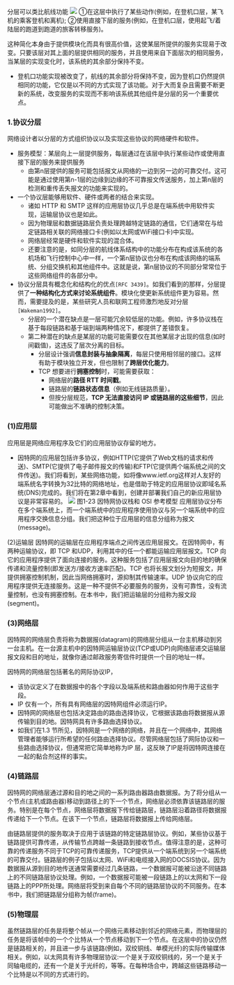 分层可以类比航线功能
![](Pasted%20image%2020250617154743.png)
①在这层中执行了某些动作(例如，在登机口层，某飞机的乘客登机和离机);
②使用直接下层的服务(例如，在登机口层，使用起飞/着陆层的跑道到跑道的旅客转移服务)。

这种简化本身由于提供模块化而具有很高价值，这使某层所提供的服务实现易于改变。只要该层对其上面的层提供相同的服务，并且使用来自下面层次的相同服务，当某层的实现变化时，该系统的其余部分保持不变。
- 登机口功能实现被改变了，航线的其余部分将保持不变，因为登机口仍然提供相同的功能，它仅是以不同的方式实现了该功能。对于大而复杂且需要不断更新的系统，改变服务的实现而不影响该系统其他组件是分层的另一个重要优点。
### 1.协议分层
网络设计者以分层的方式组织协议以及实现这些协议的网络硬件和软件。
- 服务模型：某层向上一层提供服务，每层通过在该层中执行某些动作或使用直接下层的服务来提供服务
	- 由第n层提供的服务可能包括报文从网络的一边到另一边的可靠交付。这可能是通过使用第n-1层的边缘到边缘的不可靠报文传送服务，加上第n层的检测和重传丢失报文的功能来实现的。
- 一个协议层能够用软件、硬件或两者的结合来实现。
	- 诸如 HTTP 和 SMTP 这样的应用层协议几乎总是在端系统中用软件实现，运输层协议也是如此。
	- 因为物理层和数据链路层负责处理跨越特定链路的通信，它们通常在与给定链路相关联的网络接口卡(例如以太网或WiFi接口卡)中实现。
	- 网络层经常是硬件和软件实现的混合体。
	- 还要注意的是，如同分层的航线体系结构中的功能分布在构成该系统的各机场和飞行控制中心中一样，一个第n层协议也分布在构成该网络的端系统、分组交换机和其他组件中。这就是说，第n层协议的不同部分常常位于这些网络组件的各部分中。
- 协议分层具有概念化和结构化的优点`[RFC 3439]`​。如我们看到的那样，分层提供了**一种结构化方式来讨论系统组件**。模块化使更新系统组件更为容易。然而，需要提及的是，某些研究人员和联网工程师激烈地反对分层`[Wakeman1992]`​。
	- 分层的一个潜在缺点是一层可能冗余较低层的功能。例如，许多协议栈在基于每段链路和基于端到端两种情况下，都提供了差错恢复。
	- 第二种潜在的缺点是某层的功能可能需要仅在其他某层才出现的信息(如时间戳值)，这违反了层次分离的目标。
		- 分层设计强调**信息封装与抽象隔离**，每层只使用相邻层的接口。这样有助于模块独立开发，但也限制了**跨层优化能力**。
		- TCP 想要进行**拥塞控制**时，可能需要获取：
		    - 网络层的**路径 RTT 时间戳**。
		    - 链路层的**链路状态信息**（例如无线链路质量）。
			- 但按分层规范，**TCP 无法直接访问 IP 或链路层的这些细节**，因此可能做出不准确的控制决策。
### (1)应用层
应用层是网络应用程序及它们的应用层协议存留的地方。
- 因特网的应用层包括许多协议，例如HTTP(它提供了Web文档的请求和传送)、SMTP(它提供了电子邮件报文的传输)和FTP(它提供两个端系统之间的文件传送)。我们将看到，某些网络功能，如将像www.ietf.org这样对人友好的端系统名字转换为32比特的网络地址，也是借助于特定的应用层协议即域名系统(DNS)完成的。我们将在第2章中看到，创建并部署我们自己的新应用层协议是非常容易的。
![](Pasted%20image%2020250617155853.png)
图1-23 因特网协议栈和 OSI 参考模型
应用层协议分布在多个端系统上，而一个端系统中的应用程序使用协议与另一个端系统中的应用程序交换信息分组。我们把这种位于应用层的信息分组称为报文(message)。

(2)运输层
因特网的运输层在应用程序端点之间传送应用层报文。在因特网中，有两种运输协议，即 TCP 和UDP，利用其中的任一个都能运输应用层报文。TCP 向它的应用程序提供了面向连接的服务。这种服务包括了应用层报文向目的地的确保传递和流量控制(即发送方/接收方速率匹配)。TCP 也将长报文划分为短报文，并提供拥塞控制机制，因此当网络拥塞时，源抑制其传输速率。UDP 协议向它的应用程序提供无连接服务。这是一种不提供不必要服务的服务，没有可靠性，没有流量控制，也没有拥塞控制。在本书中，我们把运输层的分组称为报文段(segment)。

### (3)网络层
因特网的网络层负责将称为数据报(datagram)的网络层分组从一台主机移动到另一台主机。在一台源主机中的因特网运输层协议(TCP或UDP)向网络层递交运输层报文段和目的地址，就像你通过邮政服务寄信件时提供一个目的地址一样。

因特网的网络层包括著名的网际协议IP，
- 该协议定义了在数据报中的各个字段以及端系统和路由器如何作用于这些字段。
- IP 仅有一个，所有具有网络层的因特网组件必须运行IP。
- 因特网的网络层也包括决定路由的路由选择协议，它根据该路由将数据报从源传输到目的地。因特网具有许多路由选择协议。
- 如我们在1.3 节所见，因特网是一个网络的网络，并且在一个网络中，其网络管理者能够运行所希望的任何路由选择协议。尽管网络层包括了网际协议和一些路由选择协议，但通常把它简单地称为IP 层，这反映了IP是将因特网连接在一起的黏合剂这样的事实。

### (4)链路层
因特网的网络层通过源和目的地之间的一系列路由器路由数据报。为了将分组从一个节点(主机或路由器)移动到路径上的下一个节点，网络层必须依靠该链路层的服务。特别是在每个节点，网络层将数据报下传给链路层，链路层沿着路径将数据报传递给下一个节点。在该下一个节点，链路层将数据报上传给网络层。

由链路层提供的服务取决于应用于该链路的特定链路层协议。例如，某些协议基于链路提供可靠传递，从传输节点跨越一条链路到接收节点。值得注意的是，这种可靠的传递服务不同于TCP的可靠传递服务，TCP提供从一个端系统到另一个端系统的可靠交付。链路层的例子包括以太网、WiFi和电缆接入网的DOCSIS协议。因为数据报从源到目的地传送通常需要经过几条链路，一个数据报可能被沿途不同链路上的不同链路层协议处理。例如，一个数据报可能被一段链路上的以太网和下一段链路上的PPP所处理。网络层将受到来自每个不同的链路层协议的不同服务。在本书中，我们把链路层分组称为帧(frame)。

### (5)物理层
虽然链路层的任务是将整个帧从一个网络元素移动到邻近的网络元素，而物理层的任务是将该帧中的一个个比特从一个节点移动到下一个节点。在这层中的协议仍然是链路相关的，并且进一步与该链路(例如，双绞铜线、单模光纤)的实际传输媒体相关。例如，以太网具有许多物理层协议:一个是关于双绞铜线的，另一个是关于同轴电缆的，还有一个是关于光纤的，等等。在每种场合中，跨越这些链路移动一个比特是以不同的方式进行的。